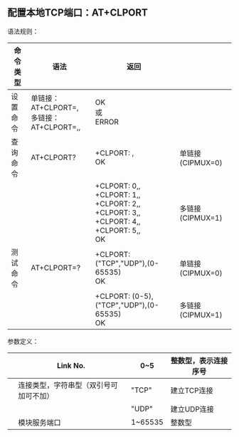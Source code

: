 ## 配置本地TCP端口：AT+CLPORT

语法规则：

| 命令类型 | 语法                                                         | 返回                                                         |                  |
| -------- | ------------------------------------------------------------ | ------------------------------------------------------------ | ---------------- |
| 设置命令 | 单链接：AT+CLPORT=<mode>,<port> <br>多链接：AT+CLPORT=<n>,<mode>,<port> | OK<br>或<br>ERROR                                            |                  |
| 查询命令 | AT+CLPORT?                                                   | +CLPORT: <TCP port>,<UDP port><br> OK                        | 单链接(CIPMUX=0) |
|          |                                                              | +CLPORT: 0,<TCP port>,<UDP port><br>+CLPORT: 1,<TCP port>,<UDP port><br>+CLPORT: 2,<TCP port>,<UDP port><br>+CLPORT: 3,<TCP port>,<UDP port><br>+CLPORT: 4,<TCP port>,<UDP port><br>+CLPORT: 5,<TCP port>,<UDP port> <br>OK | 多链接(CIPMUX=1) |
| 测试命令 | AT+CLPORT=?                                                  | +CLPORT: ("TCP","UDP"),(0-65535)<br> OK                      | 单链接(CIPMUX=0) |
|          |                                                              | +CLPORT: (0-5),("TCP","UDP"),(0-65535)<br> OK                | 多链接(CIPMUX=1) |

 

参数定义：

| <n>    | Link No.                               | 0~5     | 整数型，表示连接序号 |
| ------ | -------------------------------------- | ------- | -------------------- |
| <mode> | 连接类型，字符串型（双引号可加可不加） | "TCP"   | 建立TCP连接          |
|        |                                        | "UDP"   | 建立UDP连接          |
| <port> | 模块服务端口                           | 1~65535 | 整数型               |
